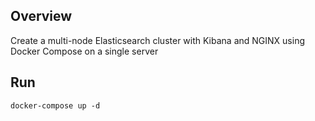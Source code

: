 
## Overview
Create a multi-node Elasticsearch cluster with Kibana and NGINX using Docker Compose on a single server


## Run
`docker-compose up -d`
